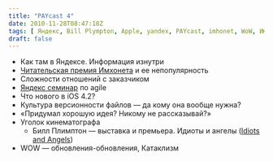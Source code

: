 ```yaml
---
title: "PAYcast 4"
date: 2010-11-28T08:47:18Z
tags: [ Яндекс, Bill Plympton, Apple, yandex, PAYcast, imhonet, WoW, Имхонет, agile, film, iOS, Билл Плимптон ]
draft: false
---
```

<ul>
<li>Как там в Яндексе. Информация изнутри</li>
<li><a href="http://premia.imhonet.ru/" target="_blank">Читательская премия Имхонета</a> и ее непопулярность</li>
<li>Сложности отношений с заказчиком</li>
<li><a href="http://clubs.ya.ru/company/replies.xml?item_no=30668" target="_blank">Яндекс семинар</a> по agile</li>
<li>Что нового в iOS 4.2?</li>
<li>Культура версионности файлов &#8212; да кому она вообще нужна?</li>
<li>&#171;Придумал хорошую идея? Никому не рассказывай?&#187;</li>
<li>Уголок кинематографа
<ul>
<li>Билл Плимптон &#8212; выставка и премьера. Идиоты и ангелы (<a href="http://www.imdb.com/title/tt1013607/" target="_blank">Idiots and Angels</a>)</li>
</ul>
</li>
<li>WOW &#8212; обновления-обновления, Катаклизм</li>
</ul>

     